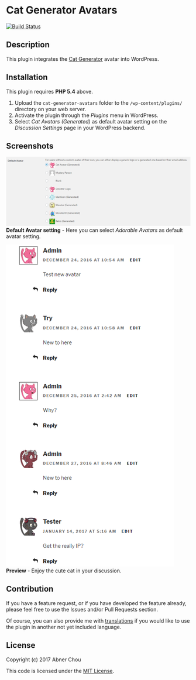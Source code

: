 # Cat Generator Avatars

[![Build Status](https://travis-ci.org/NoahDragon/cat-generator-avatars.svg?branch=master)](https://travis-ci.org/NoahDragon/cat-generator-avatars)

## Description

This plugin integrates the [Cat Generator](http://www.peppercarrot.com/en/article391/cat-avatar-generator) avatar into WordPress.

## Installation

This plugin requires **PHP 5.4** above.

1. Upload the `cat-generator-avatars` folder to the `/wp-content/plugins/` directory on your web server.
2. Activate the plugin through the _Plugins_ menu in WordPress.
3. Select _Cat Avatars (Generated)_ as default avatar setting on the _Discussion Settings_ page in your WordPress backend.

## Screenshots

![Setting](resources/assets/screenshot-1.png)  
**Default Avatar setting** - Here you can select _Adorable Avatars_ as default avatar setting.

![Sample](resources/assets/screenshot-2.png)  
**Preview** - Enjoy the cute cat in your discussion.


## Contribution

If you have a feature request, or if you have developed the feature already, please feel free to use the Issues and/or Pull Requests section.

Of course, you can also provide me with [translations](https://translate.wordpress.org/projects/wp-plugins/cat-generator-avatars) if you would like to use the plugin in another not yet included language.

## License

Copyright (c) 2017 Abner Chou

This code is licensed under the [MIT License](LICENSE).


